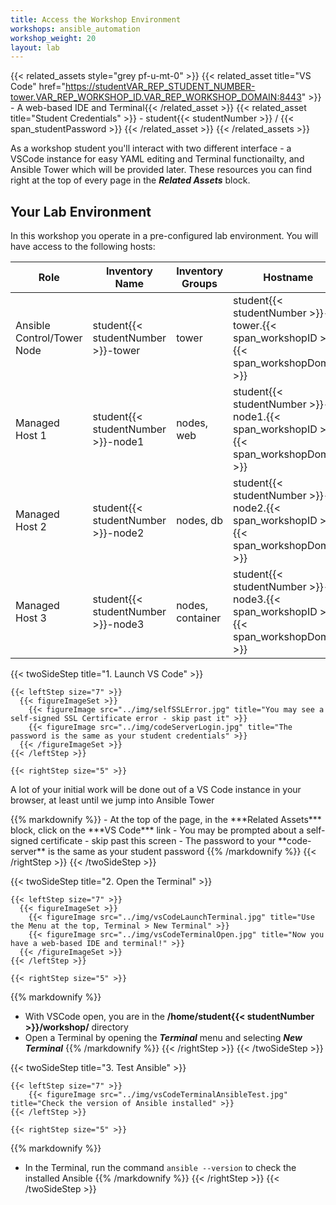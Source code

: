 ```yaml
---
title: Access the Workshop Environment
workshops: ansible_automation
workshop_weight: 20
layout: lab
---
```


{{< related_assets style="grey pf-u-mt-0" >}}
  {{< related_asset title="VS Code" href="https://studentVAR_REP_STUDENT_NUMBER-tower.VAR_REP_WORKSHOP_ID.VAR_REP_WORKSHOP_DOMAIN:8443" >}} - A web-based IDE and Terminal{{< /related_asset >}}
  {{< related_asset title="Student Credentials" >}} - student{{< studentNumber >}} / {{< span_studentPassword >}} {{< /related_asset >}}
{{< /related_assets >}}

As a workshop student you'll interact with two different interface - a VSCode instance for easy YAML editing and Terminal functionailty, and Ansible Tower which will be provided later.  These resources you can find right at the top of every page in the ***Related Assets*** block.

## Your Lab Environment

In this workshop you operate in a pre-configured lab environment.  You will have access to the following hosts:

| Role                       | Inventory Name                     | Inventory Groups | Hostname                                                                               |
| -------------------------- | ---------------------------------- | ---------------- | -------------------------------------------------------------------------------------- |
| Ansible Control/Tower Node | student{{< studentNumber >}}-tower | tower            | student{{< studentNumber >}}-tower.{{< span_workshopID >}}.{{< span_workshopDomain >}} |
| Managed Host 1             | student{{< studentNumber >}}-node1 | nodes, web       | student{{< studentNumber >}}-node1.{{< span_workshopID >}}.{{< span_workshopDomain >}} |
| Managed Host 2             | student{{< studentNumber >}}-node2 | nodes, db        | student{{< studentNumber >}}-node2.{{< span_workshopID >}}.{{< span_workshopDomain >}} |
| Managed Host 3             | student{{< studentNumber >}}-node3 | nodes, container | student{{< studentNumber >}}-node3.{{< span_workshopID >}}.{{< span_workshopDomain >}} |


{{< twoSideStep title="1. Launch VS Code" >}}
    
    {{< leftStep size="7" >}}
      {{< figureImageSet >}}
        {{< figureImage src="../img/selfSSLError.jpg" title="You may see a self-signed SSL Certificate error - skip past it" >}}
        {{< figureImage src="../img/codeServerLogin.jpg" title="The password is the same as your student credentials" >}}
      {{< /figureImageSet >}}
    {{< /leftStep >}}

    {{< rightStep size="5" >}}

<p>A lot of your initial work will be done out of a VS Code instance in your browser, at least until we jump into Ansible Tower</p>
{{% markdownify %}}
- At the top of the page, in the ***Related Assets*** block, click on the ***VS Code*** link
- You may be prompted about a self-signed certificate - skip past this screen
- The password to your **code-server** is the same as your student password
{{% /markdownify %}}
    {{< /rightStep >}}
{{< /twoSideStep >}}

{{< twoSideStep title="2. Open the Terminal" >}}
    
    {{< leftStep size="7" >}}
      {{< figureImageSet >}}
        {{< figureImage src="../img/vsCodeLaunchTerminal.jpg" title="Use the Menu at the top, Terminal > New Terminal" >}}
        {{< figureImage src="../img/vsCodeTerminalOpen.jpg" title="Now you have a web-based IDE and terminal!" >}}
      {{< /figureImageSet >}}
    {{< /leftStep >}}

    {{< rightStep size="5" >}}
{{% markdownify %}}
- With VSCode open, you are in the **/home/student{{< studentNumber >}}/workshop/** directory
- Open a Terminal by opening the ***Terminal*** menu and selecting ***New Terminal***
{{% /markdownify %}}
    {{< /rightStep >}}
{{< /twoSideStep >}}

{{< twoSideStep title="3. Test Ansible" >}}
    
    {{< leftStep size="7" >}}
        {{< figureImage src="../img/vsCodeTerminalAnsibleTest.jpg" title="Check the version of Ansible installed" >}}
    {{< /leftStep >}}

    {{< rightStep size="5" >}}
{{% markdownify %}}
- In the Terminal, run the command `ansible --version` to check the installed Ansible
{{% /markdownify %}}
    {{< /rightStep >}}
{{< /twoSideStep >}}
